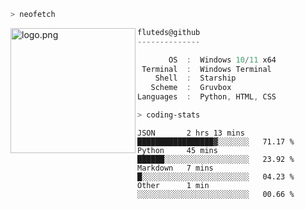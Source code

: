 ```zsh
> neofetch
```

<!--img align="left" src="https://github.com/fluteds.png" alt="logo.png" width="200"/>-->
<img align="left" src="https://external-content.duckduckgo.com/iu/?u=https%3A%2F%2F78.media.tumblr.com%2F975fca5f82161b190efdcaa05ffbd4ec%2Ftumblr_p6q6m9TJF01x3p3jmo1_500.png&f=1&nofb=1" alt="logo.png" width="200"/>

```csharp
fluteds@github
--------------

       OS  :  Windows 10/11 x64
 Terminal  :  Windows Terminal
    Shell  :  Starship
   Scheme  :  Gruvbox
Languages  :  Python, HTML, CSS
```

```zsh
> coding-stats
```

<!--START_SECTION:waka-->

```text
JSON       2 hrs 13 mins   █████████████████▓░░░░░░░   71.17 %
Python     45 mins         ██████░░░░░░░░░░░░░░░░░░░   23.92 %
Markdown   7 mins          █░░░░░░░░░░░░░░░░░░░░░░░░   04.23 %
Other      1 min           ░░░░░░░░░░░░░░░░░░░░░░░░░   00.66 %
```

<!--END_SECTION:waka-->
